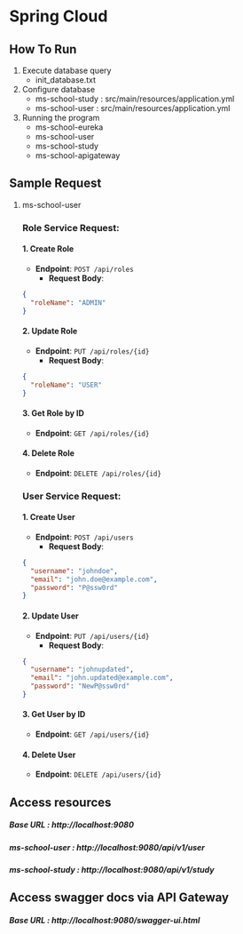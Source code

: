 # Spring Cloud

## How To Run
1. Execute database query
   - init_database.txt
2. Configure database
   - ms-school-study : src/main/resources/application.yml
   - ms-school-user : src/main/resources/application.yml
3. Running the program
   - ms-school-eureka
   - ms-school-user
   - ms-school-study
   - ms-school-apigateway

## Sample Request
1. ms-school-user
      ### **Role Service Request:**
      
      #### 1. **Create Role**
      - **Endpoint**: `POST /api/roles`
        - **Request Body**:
      ```json
      {
        "roleName": "ADMIN"
      }
      ```
      
      #### 2. **Update Role**
      - **Endpoint**: `PUT /api/roles/{id}`
        - **Request Body**:
      ```json
      {
        "roleName": "USER"
      }
      ```
      
      #### 3. **Get Role by ID**
      - **Endpoint**: `GET /api/roles/{id}`
      
      #### 4. **Delete Role**
      - **Endpoint**: `DELETE /api/roles/{id}`
      
      ### **User Service Request:**
      
      #### 1. **Create User**
      - **Endpoint**: `POST /api/users`
        - **Request Body**:
      ```json
      {
        "username": "johndoe",
        "email": "john.doe@example.com",
        "password": "P@ssw0rd"
      }
      ```
      
      #### 2. **Update User**
      - **Endpoint**: `PUT /api/users/{id}`
        - **Request Body**:
      ```json
      {
        "username": "johnupdated",
        "email": "john.updated@example.com",
        "password": "NewP@ssw0rd"
      }
      ```
   
      #### 3. **Get User by ID**
      - **Endpoint**: `GET /api/users/{id}`
      
      #### 4. **Delete User**
      - **Endpoint**: `DELETE /api/users/{id}`

## Access resources
##### Base URL : http://localhost:9080
##### ms-school-user : http://localhost:9080/api/v1/user
##### ms-school-study : http://localhost:9080/api/v1/study

## Access swagger docs via API Gateway
##### Base URL : http://localhost:9080/swagger-ui.html

    
